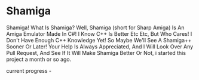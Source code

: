 # Shamiga
Shamiga! What Is Shamiga? Well, Shamiga (short for Sharp Amiga) Is An Amiga Emulator Made In C#! I Know C++ Is Better Etc Etc, But Who Cares! I Don't Have Enough C++ Knowledge Yet! So Maybe We'll See A Shamiga++ Sooner Or Later! Your Help Is Always Appreciated, And I Will Look Over Any Pull Request, And See If It Will Make Shamiga Better Or Not, i started this project a month or so ago.


current progress -
